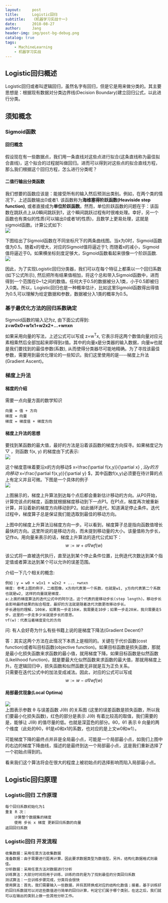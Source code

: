 ```yaml
---
layout:     post
title:      Logistic回归
subtitle:   《机器学习实战十一》
date:       2018-08-27
author:     Jang
header-img: img/post-bg-debug.png
catalog: true
tags:
    - MachineLearning
    - 机器学习实战
---
```


## Logistic回归概述<br>
Logistic回归或者叫逻辑回归，虽然名字有回归，但是它是用来做分类的。其主要思想是：根据现有数据对分类边界线(Decision Boundary)建立回归公式，以此进行分类。<br>

## 须知概念<br>

### Sigmoid函数<br>

#### 回归概念<br>
假设现在有一些数据点，我们用一条直线对这些点进行拟合(这条直线称为最佳拟合直线)，这个拟合的过程就叫做回归。进而可以得到对这些点的拟合直线方程，那么我们根据这个回归方程，怎么进行分类呢？<br>

#### 二值行输出分类函数<br>
我们想要的函数应该是：能接受所有的输入然后预测出类别。例如，在两个类的情况下，上述函数输出0或者1. 该函数称为**海维塞得阶跃函数(Heaviside step function)**, 或者直接成为**单位阶跃函数**。然而，单位阶跃函数的问题在于：该函数在跳跃点上从0瞬间跳跃到1，这个瞬间跳跃过程有时很难处理。幸好，另一个函数也有类似的性质(可以输出0或者1的性质)，且数学上更易处理，这就是sigmoid函数。计算公式如下:<br>
<img src="https://github.com/apachecn/AiLearning/raw/dev/img/ml/5.Logistic/LR_1.png"/><br>

下图给出了Sigmoid函数在不同坐标尺下的两条曲线图。当x为0时，Sigmoid函数值为0.5。随着x的增大，对应的Sigmoid值将逼近于1; 而随着x的减小，Sigmoid值将逼近于0。如果横坐标刻度足够大，Sigmoid函数看起来很像一个阶跃函数.<br>
<img src="https://github.com/apachecn/AiLearning/raw/dev/img/ml/5.Logistic/LR_3.png"/><br>

因此，为了实现Logistic回归分类器，我们可以在每个特征上都乘以一个回归系数(如下公式所示), 然后把所有结果值相加，将这个总和带入Sigmoid函数中，进而得到一个范围在0~1之间的数值。任何大于0.5的数据被分入1类，小于0.5即被归入0类。所以，Logistic回归也是一种概率估计，比如这里Sigmoid函数得出得值为0.5,可以理解为给定数据和参数，数据被分入1类的概率为0.5。<br>

### 基于最优化方法的回归系数确定<br>
Sigmoid函数的输入记为z, 由下面公式得到:<br>
**z=w0x0+w1x1+w2x2+...+wnxn**<br>

如果采用向量的写法，上述公式可以写成 z=w<sup>T</sup>x, 它表示将这两个数值向量对应元素相乘然后全部加起来即得到z值。其中的向量x是分类器的输入数据，向量w也就是我们要找到的最佳参数(系数), 从而使得分类器尽可能地精确。为了寻找该最佳参数，需要用到最优化理论的一些知识。我们这里使用的是----梯度上升法(Gradient Ascent)。<br>

### 梯度上升法<br>

#### 梯度的介绍<br>

需要一点向量方面的数学知识<br>
```
向量 = 值 + 方向
梯度 = 向量
梯度 = 梯度值 + 梯度方向
```

#### 梯度上升法的思想<br>

要找到某函数的最大值，最好的方法是沿着该函数的梯度方向探寻。如果梯度记为 ▽ ，则函数 f(x, y) 的梯度由下式表示:<br>
<img src="https://github.com/apachecn/AiLearning/raw/dev/img/ml/5.Logistic/LR_5.png"/><br>

这个梯度意味着要沿x的方向移动$ x=\frac{\partial f(x,y)}{\partial x} $, 沿y的方向移动$ x=\frac{\partial f(x,y)}{\partial y} $，其中函数f(x,y)必须要在待计算的点上有定义并且可微。下图是一个具体的例子<br>
<img src="https://github.com/apachecn/AiLearning/raw/dev/img/ml/5.Logistic/LR_8.png"/><br>

上图展示的，梯度上升算法到达每个点后都会重新估计移动的方向。从P0开始，计算完该点的梯度，函数就根据梯度移动到下一点P1。在P1点，梯度再次被重新计算，并沿着新的梯度方向移动到P2。如此循环迭代，知道满足停止条件。迭代过程中，梯度算子总是保证我们能选取到最佳的移动方向。<br>

上图中的梯度上升算法沿梯度方向一步。可以看到，梯度算子总是指向函数值增长最快的方向。这里所说的是移动方向，而未提到移动量的大小。该量值称为步长，记作$\alpha$。用向量来表示的话，梯度上升算法的迭代公式如下：<br>
$$ w:=w + \alpha \nabla wf(w) $$

该公式将一直被迭代执行，直至达到某个停止条件位置，比例迭代次数达到某个指定值或者算法达到某个可以允许的误差范围。<br>

介绍一下几个相关的概念:<br>
```
例如：y = w0 + w1x1 + w2x2 + ... +wnxn
梯度: 参考上图的例子，二维图像，x方向代表第一个系数，也就是w1, y方向代表第二个系数也就是w2, 这样的向量就是梯度.
a:上面的梯度算法的迭代公式中的阿尔法，这个代表的是移动步长(step length)。移动步长会影响最终结果的拟合程度，最好的方法就是随着迭代次数更改移动步长。
步长通俗的理解，100米，如果我一步走10米，我需要走10步；如果一步走20米，我只需要走5步。这里的一步走多少米就是步长的意思。
▽f(w)：代表沿着梯度变化的方向
```

问: 有人会好奇为什么有些书籍上说的是梯度下降法(Gradient Decent)?<br>

答：其实这两个方法在此情况下本质上是相同的。关键在于代价函数(cost function)或者叫目标函数(objective function)。如果目标函数是损失函数，那就是最小化损失函数来求函数的最小值，就用梯度下降。如果目标函数是似然函数(Likelihood function)，就是要最大化似然函数来求函数的最大值，那就用梯度上升。在逻辑回归中，损失函数和似然函数无非就是互为正负关系。<br>
只需要在迭代公式中的加法变成减法。因此，对应的公式可以写成<br>
$$ w:=w - \alpha \nabla wf(w) $$

#### 局部最优现象(Local Optima)<br>
<img src="https://github.com/apachecn/AiLearning/raw/dev/img/ml/5.Logistic/LR_20.png"/><br>
上图表示参数 θ 与误差函数 J(θ) 的关系图 (这里的误差函数是损失函数，所以我们要最小化损失函数)，红色的部分是表示 J(θ) 有着比较高的取值，我们需要的是，能够让 J(θ) 的值尽量的低。也就是深蓝色的部分。θ0，θ1 表示 θ 向量的两个维度（此处的θ0，θ1是x0和x1的系数，也对应的是上文w0和w1）。<br>

可能梯度下降的最终点并非是全局最小点，可能是一个局部最小点，如我们上图中的右边的梯度下降曲线，描述的是最终到达一个局部最小点，这是我们重新选择了一个初始点得到的。<br>

看来我们这个算法将会在很大的程度上被初始点的选择影响而陷入局部最小点。<br>

## Logistic回归原理<br>

### Logistic回归 工作原理<br>
```
每个回归系数初始化为1
重复 R 次：
    计算整个数据集的梯度
    使用 步长 x 梯度 更新回归系数的向量
返回回归系数
```

### Logistic回归 开发流程
```
收集数据：采用任意方法收集数据
准备数据：由于需要进行距离计算，因此要求数据类型为数值型。另外，结构化数据格式则最佳。
分析数据：采用任意方法对数据进行分析
训练算法：大部分时间将用于训练，训练的目的是为了找到最佳的分类回归系数
测试算法：一旦训练步骤完成，分类将会很快
使用算法：首先，我们需要输入一些数据，并将其转换成对应的结构化数值；接着，基于训练好的回归系数就可以对这些数值进行简单的回归计算，判定它们属于哪个类别，在这之后，我们就可以在输出的类别上做一些其他分析工作。
```
